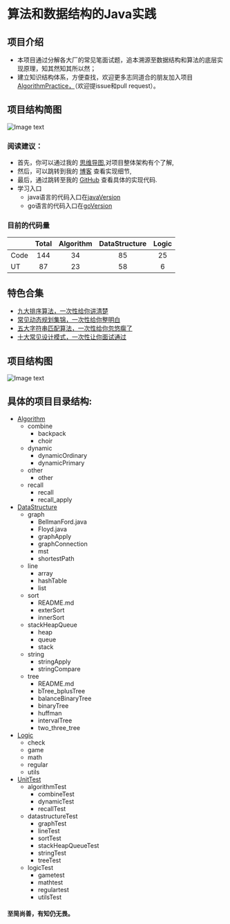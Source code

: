  <h1> 算法和数据结构的Java实践  </h1>

## 项目介绍
+ 本项目通过分解各大厂的常见笔面试题，追本溯源至数据结构和算法的底层实现原理，知其然知其所以然；
+ 建立知识结构体系，方便查找，欢迎更多志同道合的朋友加入项目[AlgorithmPractice，](https://github.com/ljfirst/AlgorithmPractice)（欢迎提issue和pull request）。

## 项目结构简图
![Image text](https://github.com/ljfirst/AlgorithmPractice/blob/master/resource/Architecture.png)

### 阅读建议：
+ 首先，你可以通过我的 [思维导图](https://www.processon.com/mindmap/5cbb5fcae4b09b16ffc06360),对项目整体架构有个了解,
+ 然后，可以跳转到我的 [博客](https://blog.csdn.net/ljfirst) 查看实现细节,
+ 最后，通过跳转至我的 [GitHub](https://github.com/ljfirst/Algorithm) 查看具体的实现代码.
+ 学习入口
  + java语言的代码入口在[javaVersion](https://github.com/ljfirst/AlgorithmPractice/tree/master/javaVersion)
  + go语言的代码入口在[goVersion](https://github.com/ljfirst/AlgorithmPractice/tree/master/goVersion)

### 目前的代码量
|          | Total | Algorithm | DataStructure | Logic  |
| -------- |:-----:|  :----:   |   :-----:     | :-----:|
| Code     |  144  |    34     |      85       |   25   |  
| UT       |  87   |    23     |      58       |   6    | 

## 特色合集
+ [九大排序算法，一次性给你讲清楚](https://blog.csdn.net/ljfirst/article/details/102762758)
+ [常见动态规划集锦，一次性给你整明白](https://blog.csdn.net/ljfirst/article/details/103082359)
+ [五大字符串匹配算法，一次性给你忽悠瘸了](https://blog.csdn.net/ljfirst/article/details/104448266)
+ [十大常见设计模式，一次性让你面试通过](https://blog.csdn.net/ljfirst/article/details/105470727)

## 项目结构图
![Image text](https://github.com/ljfirst/AlgorithmPractice/blob/master/resource/AlgorithmPractice.png)

## 具体的项目目录结构:
+ [Algorithm](https://github.com/ljfirst/AlgorithmPractice/tree/master/javaVersion/Algorithm)
    + combine
        + backpack
        + choir
    + dynamic
        + dynamicOrdinary
        + dynamicPrimary
    + other
        + other
    + recall
        + recall
        + recall_apply
+ [DataStructure](https://github.com/ljfirst/AlgorithmPractice/tree/master/javaVersion/DataStructure)
    + graph
        + BellmanFord.java
        + Floyd.java
        + graphApply
        + graphConnection
        + mst
        + shortestPath
    + line
        + array
        + hashTable
        + list
    + sort
        + README.md
        + exterSort
        + innerSort
    + stackHeapQueue
        + heap
        + queue
        + stack
    + string
        + stringApply
        + stringCompare
    + tree
        + README.md 
        + bTree_bplusTree
        + balanceBinaryTree
        + binaryTree
        + huffman
        + intervalTree
        + two_three_tree
+  [Logic](https://github.com/ljfirst/AlgorithmPractice/tree/master/javaVersion/Logic)
   +  check
   +  game
   +  math
   +  regular
   + utils
+ [UnitTest](https://github.com/ljfirst/AlgorithmPractice/tree/master/javaVersion/UnitTest)
    + algorithmTest
        + combineTest
        + dynamicTest
        + recallTest
    + datastructureTest
        + graphTest
        + lineTest
        + sortTest
        + stackHeapQueueTest
        + stringTest
        + treeTest
    + logicTest
        + gametest
        + mathtest
        + regulartest
        + utilsTest
        


#### 至简尚善，有知仍无畏。
